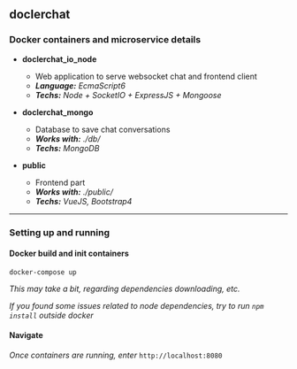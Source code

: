 ## doclerchat

### Docker containers and microservice details

-  **doclerchat_io_node**
	- Web application to serve websocket chat and frontend client
	- ***Language:** EcmaScript6*
	- ***Techs:** Node + SocketIO + ExpressJS + Mongoose*

-  **doclerchat_mongo**
	- Database to save chat conversations
	- ***Works with:** ./db/*
	- ***Techs:** MongoDB*

-  **public**
	- Frontend part
	- ***Works with:** ./public/*
	- ***Techs:** VueJS, Bootstrap4*

---

### Setting up and running
#### Docker build and init containers
```docker-compose up```

*This may take a bit, regarding dependencies downloading, etc.*

*If you found some issues related to node dependencies, try to run `npm install` outside docker*

#### Navigate
*Once containers are running, enter*
```http://localhost:8080```
